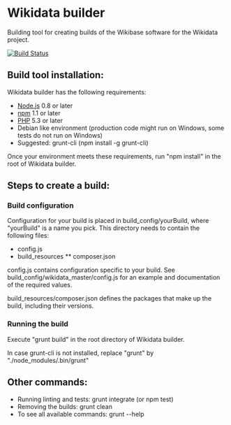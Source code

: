 # Wikidata builder

Building tool for creating builds of the Wikibase software for the Wikidata project.

[![Build Status](https://travis-ci.org/JeroenDeDauw/WikidataBuilder.png?branch=master)](https://travis-ci.org/JeroenDeDauw/WikidataBuilder)

## Build tool installation:

Wikidata builder has the following requirements:

* [Node.js](http://nodejs.org/) 0.8 or later
* [npm](https://npmjs.org/) 1.1 or later
* [PHP](http://php.net/) 5.3 or later
* Debian like environment (production code might run on Windows, some tests do not run on Windows)
* Suggested: grunt-cli (npm install -g grunt-cli)

Once your environment meets these requirements, run "npm install" in the root of Wikidata builder.

## Steps to create a build:

### Build configuration

Configuration for your build is placed in build_config/yourBuild, where "yourBuild" is a name
you pick. This directory needs to contain the following files:

* config.js
* build_resources
** composer.json

config.js contains configuration specific to your build. See build_config/wikidata_master/config.js
for an example and documentation of the required values.

build_resources/composer.json defines the packages that make up the build, including their versions.

### Running the build

Execute "grunt build" in the root directory of Wikidata builder.

In case grunt-cli is not installed, replace "grunt" by "./node_modules/.bin/grunt"

## Other commands:

* Running linting and tests: grunt integrate (or npm test)
* Removing the builds: grunt clean
* To see all available commands: grunt --help
